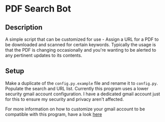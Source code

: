 # PDF Search Bot

## Description
A simple script that can be customized for use - Assign a URL for a PDF to be downloaded and scanned for certain keywords.  Typically the usage is that the PDF is changing occasionally and you're wanting to be alerted to any pertinent updates to its contents.

## Setup
Make a duplicate of the `config.py.example` file and rename it to `config.py`.
Populate the search and URL list.  Currently this program uses a lower security
gmail account configuration. I have a dedicated gmail account just for this to
ensure my security and privacy aren't affected. 

For more information on how to customize your gmail account to be compatible
with this program, have a look [here](https://towardsdatascience.com/send-data-alert-with-python-smtp-efb9ee08077e)